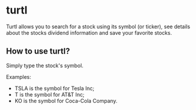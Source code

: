 # turtl

Turtl allows you to search for a stock using its symbol (or ticker), see details about the stocks dividend information and save your favorite stocks.

## How to use turtl?

Simply type the stock's symbol. 

Examples:
- TSLA is the symbol for Tesla Inc;
- T is the symbol for AT&T Inc;
- KO is the symbol for Coca-Cola Company.

